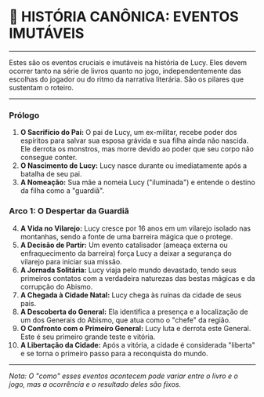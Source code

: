 # 📌 HISTÓRIA CANÔNICA: EVENTOS IMUTÁVEIS

---

Estes são os eventos cruciais e imutáveis na história de Lucy. Eles devem ocorrer tanto na série de livros quanto no jogo, independentemente das escolhas do jogador ou do ritmo da narrativa literária. São os pilares que sustentam o roteiro.

---

### **Prólogo**

1.  **O Sacrifício do Pai:** O pai de Lucy, um ex-militar, recebe poder dos espíritos para salvar sua esposa grávida e sua filha ainda não nascida. Ele derrota os monstros, mas morre devido ao poder que seu corpo não consegue conter.
2.  **O Nascimento de Lucy:** Lucy nasce durante ou imediatamente após a batalha de seu pai.
3.  **A Nomeação:** Sua mãe a nomeia Lucy ("iluminada") e entende o destino da filha como a "guardiã".

### **Arco 1: O Despertar da Guardiã**

4.  **A Vida no Vilarejo:** Lucy cresce por 16 anos em um vilarejo isolado nas montanhas, sendo a fonte de uma barreira mágica que o protege.
5.  **A Decisão de Partir:** Um evento catalisador (ameaça externa ou enfraquecimento da barreira) força Lucy a deixar a segurança do vilarejo para iniciar sua missão.
6.  **A Jornada Solitária:** Lucy viaja pelo mundo devastado, tendo seus primeiros contatos com a verdadeira naturezas das bestas mágicas e da corrupção do Abismo.
7.  **A Chegada à Cidade Natal:** Lucy chega às ruínas da cidade de seus pais.
8.  **A Descoberta do General:** Ela identifica a presença e a localização de um dos Generais do Abismo, que atua como o "chefe" da região.
9.  **O Confronto com o Primeiro General:** Lucy luta e derrota este General. Este é seu primeiro grande teste e vitória.
10. **A Libertação da Cidade:** Após a vitória, a cidade é considerada "liberta" e se torna o primeiro passo para a reconquista do mundo.

---
*Nota: O "como" esses eventos acontecem pode variar entre o livro e o jogo, mas a ocorrência e o resultado deles são fixos.*
